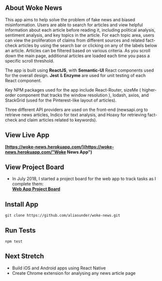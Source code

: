 ## About Woke News

This app aims to help solve the problem of fake news and biased misinformation. Users are able to search for articles and view helpful information about each article before reading it, including political analysis, sentiment analysis, and key topics in the article. For each topic area, users can view the proliferation of claims from different sources and related fact-check articles by using the search bar or clicking on any of the labels below an article. Articles can be filtered based on various criteria. As you scroll down the main page, additional articles are loaded each time you pass a specific scroll threshold.  

The app is built using **ReactJS**, with **Semantic-UI** React components used for the overall design. **Jest** & **Enzyme** are used for unit testing of each React component. 

Key NPM packages used for the app include React-Router, sizeMe ( higher-order component that tracks the window resolution ), lodash, axios, and StackGrid (used for the Pinterest-like layout of articles). 

Three different API providers are used on the front-end (newsapi.org to retrieve news articles, Indico for text analysis, and Hoaxy for retrieving fact-check and claim articles related to keywords).

## View Live App

**[https://woke-news.herokuapp.com/](https://woke-news.herokuapp.com/"Woke News App")**

## View Project Board

* In July 2018, I started a project board for the web app to track tasks as I complete them:  
**[Web App Project Board](https://github.com/aliasunder/woke-news/projects/1?fullscreen=true "Woke News Project Board")**

## Install App
```
git clone https://github.com/aliasunder/woke-news.git
```

## Run Tests
```
npm test
```

## Next Stretch

* Build iOS and Android apps using React Native
* Create Chrome extension for analysing any news article page
